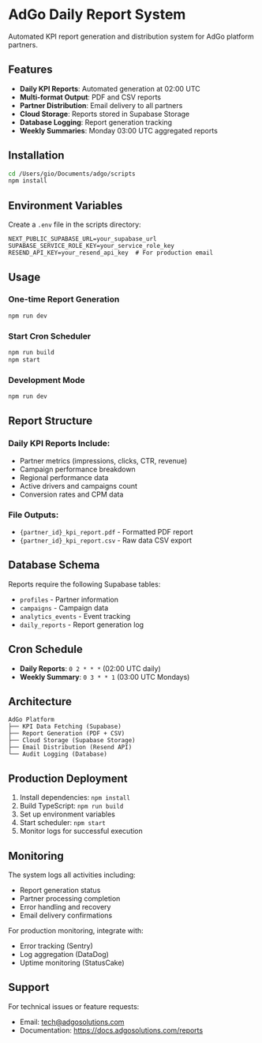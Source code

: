 # AdGo Daily Report System

Automated KPI report generation and distribution system for AdGo platform partners.

## Features

- **Daily KPI Reports**: Automated generation at 02:00 UTC
- **Multi-format Output**: PDF and CSV reports
- **Partner Distribution**: Email delivery to all partners
- **Cloud Storage**: Reports stored in Supabase Storage
- **Database Logging**: Report generation tracking
- **Weekly Summaries**: Monday 03:00 UTC aggregated reports

## Installation

```bash
cd /Users/gio/Documents/adgo/scripts
npm install
```

## Environment Variables

Create a `.env` file in the scripts directory:

```env
NEXT_PUBLIC_SUPABASE_URL=your_supabase_url
SUPABASE_SERVICE_ROLE_KEY=your_service_role_key
RESEND_API_KEY=your_resend_api_key  # For production email
```

## Usage

### One-time Report Generation
```bash
npm run dev
```

### Start Cron Scheduler
```bash
npm run build
npm start
```

### Development Mode
```bash
npm run dev
```

## Report Structure

### Daily KPI Reports Include:
- Partner metrics (impressions, clicks, CTR, revenue)
- Campaign performance breakdown
- Regional performance data
- Active drivers and campaigns count
- Conversion rates and CPM data

### File Outputs:
- `{partner_id}_kpi_report.pdf` - Formatted PDF report
- `{partner_id}_kpi_report.csv` - Raw data CSV export

## Database Schema

Reports require the following Supabase tables:
- `profiles` - Partner information
- `campaigns` - Campaign data
- `analytics_events` - Event tracking
- `daily_reports` - Report generation log

## Cron Schedule

- **Daily Reports**: `0 2 * * *` (02:00 UTC daily)
- **Weekly Summary**: `0 3 * * 1` (03:00 UTC Mondays)

## Architecture

```
AdGo Platform
├── KPI Data Fetching (Supabase)
├── Report Generation (PDF + CSV)
├── Cloud Storage (Supabase Storage)
├── Email Distribution (Resend API)
└── Audit Logging (Database)
```

## Production Deployment

1. Install dependencies: `npm install`
2. Build TypeScript: `npm run build`
3. Set up environment variables
4. Start scheduler: `npm start`
5. Monitor logs for successful execution

## Monitoring

The system logs all activities including:
- Report generation status
- Partner processing completion
- Error handling and recovery
- Email delivery confirmations

For production monitoring, integrate with:
- Error tracking (Sentry)
- Log aggregation (DataDog)
- Uptime monitoring (StatusCake)

## Support

For technical issues or feature requests:
- Email: tech@adgosolutions.com
- Documentation: https://docs.adgosolutions.com/reports